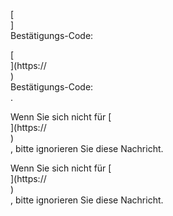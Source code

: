 [<br host>]<br action>Bestätigungs-Code:<br code>

[<br host>](https://<br host>)<br action>Bestätigungs-Code:<br code>.

Wenn Sie sich nicht für [<br host>](https://<br host>)<br action>, bitte ignorieren Sie diese Nachricht.

Wenn Sie sich nicht für [<br host>](https://<br host>)<br action>, bitte ignorieren Sie diese Nachricht.
